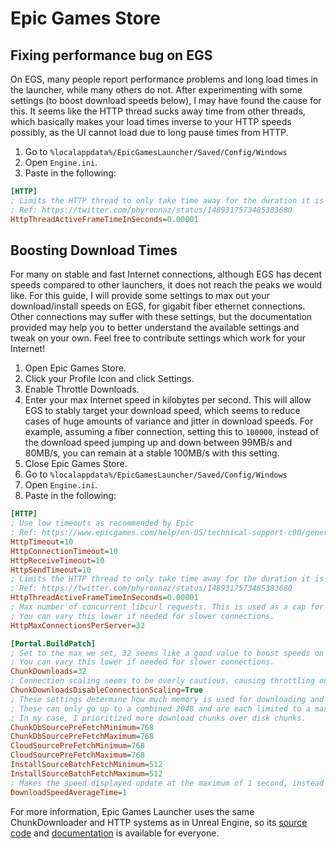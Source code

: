 # Epic Games Store

## Fixing performance bug on EGS

On EGS, many people report performance problems and long load times in the launcher, while many others do not. After experimenting with some settings (to boost download speeds below), I may have found the cause for this. It seems like the HTTP thread sucks away time from other threads, which basically makes your load times inverse to your HTTP speeds possibly, as the UI cannot load due to long pause times from HTTP.

1. Go to `%localappdata%/EpicGamesLauncher/Saved/Config/Windows`
2. Open `Engine.ini`.
3. Paste in the following:

```ini
[HTTP]
; Limits the HTTP thread to only take time away for the duration it is able to do work
; Ref: https://twitter.com/phyronnaz/status/1489317573485383680
HttpThreadActiveFrameTimeInSeconds=0.00001
```

## Boosting Download Times

For many on stable and fast Internet connections, although EGS has decent speeds compared to other launchers, it does not reach the peaks we would like. For this guide, I will provide some settings to max out your download/install speeds on EGS, for gigabit fiber ethernet connections. Other connections may suffer with these settings, but the documentation provided may help you to better understand the available settings and tweak on your own. Feel free to contribute settings which work for your Internet!

1. Open Epic Games Store.
2. Click your Profile Icon and click Settings.
3. Enable Throttle Downloads.
4. Enter your max Internet speed in kilobytes per second. This will allow EGS to stably target your download speed, which seems to reduce cases of huge amounts of variance and jitter in download speeds. For example, assuming a fiber connection, setting this to `100000`, instead of the download speed jumping up and down between 99MB/s and 80MB/s, you can remain at a stable 100MB/s with this setting.
5. Close Epic Games Store.
6. Go to `%localappdata%/EpicGamesLauncher/Saved/Config/Windows`
7. Open `Engine.ini`.
8. Paste in the following:

```ini
[HTTP]
; Use low timeouts as recommended by Epic
; Ref: https://www.epicgames.com/help/en-US/technical-support-c90/general-support-c91/how-to-troubleshoot-connection-issues-a3510
HttpTimeout=10
HttpConnectionTimeout=10
HttpReceiveTimeout=10
HttpSendTimeout=10
; Limits the HTTP thread to only take time away for the duration it is able to do work
; Ref: https://twitter.com/phyronnaz/status/1489317573485383680
HttpThreadActiveFrameTimeInSeconds=0.00001
; Max number of concurrent libcurl requests. This is used as a cap for ChunkDownloads.
; You can vary this lower if needed for slower connections.
HttpMaxConnectionsPerServer=32

[Portal.BuildPatch]
; Set to the max we set, 32 seems like a good value to boost speeds on strong internet connections.
; You can vary this lower if needed for slower connections.
ChunkDownloads=32
; Connection scaling seems to be overly cautious, causing throttling on what you can adjust manually for yourself with the ChunkDownloads options.
ChunkDownloadsDisableConnectionScaling=True
; These settings determine how much memory is used for downloading and installing chunks.
; These can only go up to a combined 2048 and are each limited to a max of 1000.
; In my case, I prioritized more download chunks over disk chunks.
ChunkDbSourcePreFetchMinimum=768
ChunkDbSourcePreFetchMaximum=768
CloudSourcePreFetchMinimum=768
CloudSourcePreFetchMaximum=768
InstallSourceBatchFetchMinimum=512
InstallSourceBatchFetchMaximum=512
; Makes the speed displayed update at the maximum of 1 second, instead of over 10 seconds.
DownloadSpeedAverageTime=1
```

For more information, Epic Games Launcher uses the same ChunkDownloader and HTTP systems as in Unreal Engine, so its [source code](https://github.com/EpicGames/UnrealEngine/tree/ue5-main/Engine/Source/Runtime/Online/BuildPatchServices) and [documentation](https://docs.unrealengine.com/4.27/en-US/SharingAndReleasing/Patching/ChunkDownloader/Quickstart/) is available for everyone.
